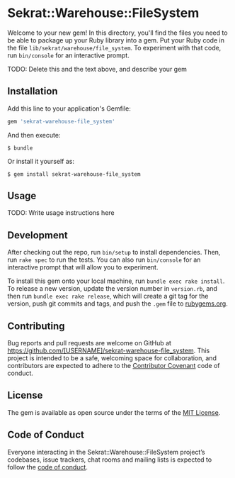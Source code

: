 # Sekrat::Warehouse::FileSystem

Welcome to your new gem! In this directory, you'll find the files you need to be able to package up your Ruby library into a gem. Put your Ruby code in the file `lib/sekrat/warehouse/file_system`. To experiment with that code, run `bin/console` for an interactive prompt.

TODO: Delete this and the text above, and describe your gem

## Installation

Add this line to your application's Gemfile:

```ruby
gem 'sekrat-warehouse-file_system'
```

And then execute:

    $ bundle

Or install it yourself as:

    $ gem install sekrat-warehouse-file_system

## Usage

TODO: Write usage instructions here

## Development

After checking out the repo, run `bin/setup` to install dependencies. Then, run `rake spec` to run the tests. You can also run `bin/console` for an interactive prompt that will allow you to experiment.

To install this gem onto your local machine, run `bundle exec rake install`. To release a new version, update the version number in `version.rb`, and then run `bundle exec rake release`, which will create a git tag for the version, push git commits and tags, and push the `.gem` file to [rubygems.org](https://rubygems.org).

## Contributing

Bug reports and pull requests are welcome on GitHub at https://github.com/[USERNAME]/sekrat-warehouse-file_system. This project is intended to be a safe, welcoming space for collaboration, and contributors are expected to adhere to the [Contributor Covenant](http://contributor-covenant.org) code of conduct.

## License

The gem is available as open source under the terms of the [MIT License](https://opensource.org/licenses/MIT).

## Code of Conduct

Everyone interacting in the Sekrat::Warehouse::FileSystem project’s codebases, issue trackers, chat rooms and mailing lists is expected to follow the [code of conduct](https://github.com/[USERNAME]/sekrat-warehouse-file_system/blob/master/CODE_OF_CONDUCT.md).
